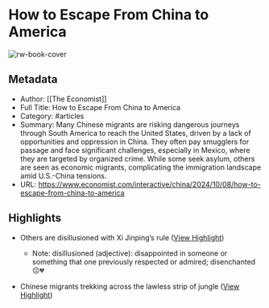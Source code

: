 # How to Escape From China to America

![rw-book-cover](https://www.economist.com/interactive/china/2024/10/08/how-to-escape-from-china-to-america/promo.jpg)

## Metadata
- Author: [[The Economist]]
- Full Title: How to Escape From China to America
- Category: #articles
- Summary: Many Chinese migrants are risking dangerous journeys through South America to reach the United States, driven by a lack of opportunities and oppression in China. They often pay smugglers for passage and face significant challenges, especially in Mexico, where they are targeted by organized crime. While some seek asylum, others are seen as economic migrants, complicating the immigration landscape amid U.S.-China tensions.
- URL: https://www.economist.com/interactive/china/2024/10/08/how-to-escape-from-china-to-america

## Highlights
- Others are disillusioned with Xi Jinping’s rule ([View Highlight](https://read.readwise.io/read/01j9xpj7gczrdghrqggmft5e30))
    - Note: disillusioned (adjective): disappointed in someone or something that one previously respected or admired; disenchanted 😔💔

- Chinese migrants trekking across the lawless strip of jungle ([View Highlight](https://read.readwise.io/read/01j9xppevh345xczevkcyxtdjr))

